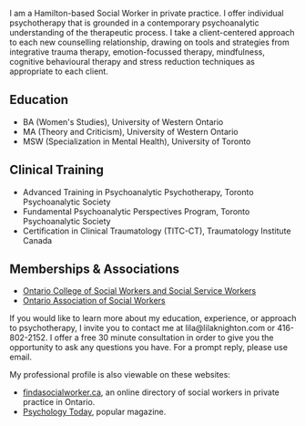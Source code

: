 <div itemscope='itemscope' itemtype='http://schema.org/Person'>
<p itemprop='name' style='display: none'>Lila Knighton</p>
<p itemprop='description'>I am a Hamilton-based Social Worker in private practice. I offer individual psychotherapy that is grounded in a contemporary psychoanalytic understanding of the therapeutic process. I take a client-centered approach to each new counselling relationship, drawing on tools and strategies from integrative trauma therapy, emotion-focussed therapy, mindfulness, cognitive behavioural therapy and stress reduction techniques as appropriate to each client.</p>
<h2>Education</h2>
<ul>
<li>BA (Women's Studies), <span itemprop='affiliation'><span itemscope='itemscope' itemtype='http://schema.org/CollegeOrUniversity'>University of Western Ontario</span></span></li>
<li>MA (Theory and Criticism), <span itemprop='affiliation'><span itemscope='itemscope' itemtype='http://schema.org/CollegeOrUniversity'>University of Western Ontario</span></span></li>
<li>MSW (Specialization in Mental Health), <span itemprop='affiliation'><span itemscope='itemscope' itemtype='http://schema.org/CollegeOrUniversity'>University of Toronto</span></span></li></ul>
<h2>Clinical Training</h2>
<ul>
  <li>Advanced Training in Psychoanalytic Psychotherapy, Toronto Psychoanalytic Society</li>
<li>Fundamental Psychoanalytic Perspectives Program, Toronto Psychoanalytic Society</li>
<li>Certification in Clinical Traumatology (TITC-CT), Traumatology Institute Canada</li>
</ul>
<h2>Memberships & Associations</h2>
<ul>
<li><a href='http://ocswssw.org'>Ontario College of Social Workers and Social Service Workers</a></li>
<li><a href='http://oasw.org'>Ontario Association of Social Workers</a>
</li>
</ul>
<p>If you would like to learn more about my education, experience, or approach to psychotherapy, I invite you to contact me at <span itemprop='email'>lila@lilaknighton.com</span> or <span itemprop='telephone'>416-802-2152</span>. I offer a free 30 minute consultation in order to give you the opportunity to ask any questions you have. For a prompt reply, please use email.</p><p>My professional profile is also viewable on these websites: </p>
<ul>
<li><a href='http://www.findasocialworker.ca/ON/en/SocialWorkerDetails.asp?ProfileID=534'>findasocialworker.ca</a>, an online directory of social workers in private practice in Ontario.</li>
<li><a href='https://therapists.psychologytoday.com/rms/name/Lila_Knighton_MA,MSW,RSW_Toronto_Ontario_129168'>Psychology Today</a>, popular magazine. </li>
</ul>
